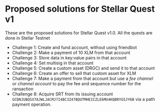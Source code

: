 # Proposed solutions for Stellar Quest v1

These are the proposed solutions for Stellar Quest v1.0. All the quests are done in Stellar Testnet

- Challenge 1: Create and fund account, without using friendbot
- Challenge 2: Make a payment of 10 XLM from that account
- Challenge 3: Store data in key:value pairs in that account
- Challenge 4: Set multisig in that account
- Challenge 5: Create a custom asset (DRGC) and send it to that account
- Challenge 6: Create an offer to sell that custom asset for XLM
- Challenge 7: Make a payment from that account but use a _fee channel_ or _channel account_ to pay the fee and sequence number for the ransaction
- Challenge 8: Acquire SRT from its issuing account `GCDNJUBQSX7AJWLJACMJ7I4BC3Z47BQUTMHEICZLE6MU4KQBRYG5JY6B` via a path payment operation.